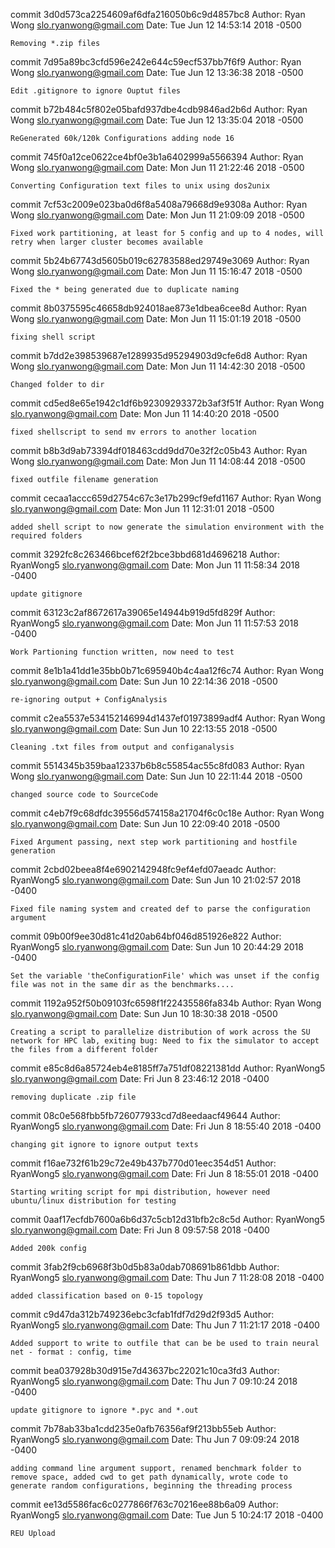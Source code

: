 commit 3d0d573ca2254609af6dfa216050b6c9d4857bc8
Author: Ryan Wong <slo.ryanwong@gmail.com>
Date:   Tue Jun 12 14:53:14 2018 -0500

    Removing *.zip files

commit 7d95a89bc3cfd596e242e644c59ecf537bb7f6f9
Author: Ryan Wong <slo.ryanwong@gmail.com>
Date:   Tue Jun 12 13:36:38 2018 -0500

    Edit .gitignore to ignore Ouptut files

commit b72b484c5f802e05bafd937dbe4cdb9846ad2b6d
Author: Ryan Wong <slo.ryanwong@gmail.com>
Date:   Tue Jun 12 13:35:04 2018 -0500

    ReGenerated 60k/120k Configurations adding node 16

commit 745f0a12ce0622ce4bf0e3b1a6402999a5566394
Author: Ryan Wong <slo.ryanwong@gmail.com>
Date:   Mon Jun 11 21:22:46 2018 -0500

    Converting Configuration text files to unix using dos2unix

commit 7cf53c2009e023ba0d6f8a5408a79668d9e9308a
Author: Ryan Wong <slo.ryanwong@gmail.com>
Date:   Mon Jun 11 21:09:09 2018 -0500

    Fixed work partitioning, at least for 5 config and up to 4 nodes, will retry when larger cluster becomes available

commit 5b24b67743d5605b019c62783588ed29749e3069
Author: Ryan Wong <slo.ryanwong@gmail.com>
Date:   Mon Jun 11 15:16:47 2018 -0500

    Fixed the * being generated due to duplicate naming

commit 8b0375595c46658db924018ae873e1dbea6cee8d
Author: Ryan Wong <slo.ryanwong@gmail.com>
Date:   Mon Jun 11 15:01:19 2018 -0500

    fixing shell script

commit b7dd2e398539687e1289935d95294903d9cfe6d8
Author: Ryan Wong <slo.ryanwong@gmail.com>
Date:   Mon Jun 11 14:42:30 2018 -0500

    Changed folder to dir

commit cd5ed8e65e1942c1df6b92309293372b3af3f51f
Author: Ryan Wong <slo.ryanwong@gmail.com>
Date:   Mon Jun 11 14:40:20 2018 -0500

    fixed shellscript to send mv errors to another location

commit b8b3d9ab73394df018463cdd9dd70e32f2c05b43
Author: Ryan Wong <slo.ryanwong@gmail.com>
Date:   Mon Jun 11 14:08:44 2018 -0500

    fixed outfile filename generation

commit cecaa1accc659d2754c67c3e17b299cf9efd1167
Author: Ryan Wong <slo.ryanwong@gmail.com>
Date:   Mon Jun 11 12:31:01 2018 -0500

    added shell script to now generate the simulation environment with the required folders

commit 3292fc8c263466bcef62f2bce3bbd681d4696218
Author: RyanWong5 <slo.ryanwong@gmail.com>
Date:   Mon Jun 11 11:58:34 2018 -0400

    update gitignore

commit 63123c2af8672617a39065e14944b919d5fd829f
Author: RyanWong5 <slo.ryanwong@gmail.com>
Date:   Mon Jun 11 11:57:53 2018 -0400

    Work Partioning function written, now need to test

commit 8e1b1a41dd1e35bb0b71c695940b4c4aa12f6c74
Author: Ryan Wong <slo.ryanwong@gmail.com>
Date:   Sun Jun 10 22:14:36 2018 -0500

    re-ignoring output + ConfigAnalysis

commit c2ea5537e534152146994d1437ef01973899adf4
Author: Ryan Wong <slo.ryanwong@gmail.com>
Date:   Sun Jun 10 22:13:55 2018 -0500

    Cleaning .txt files from output and configanalysis

commit 5514345b359baa12337b6b8c55854ac55c8fd083
Author: Ryan Wong <slo.ryanwong@gmail.com>
Date:   Sun Jun 10 22:11:44 2018 -0500

    changed source code to SourceCode

commit c4eb7f9c68dfdc39556d574158a21704f6c0c18e
Author: Ryan Wong <slo.ryanwong@gmail.com>
Date:   Sun Jun 10 22:09:40 2018 -0500

    Fixed Argument passing, next step work partitioning and hostfile generation

commit 2cbd02beea8f4e6902142948fc9ef4efd07aeadc
Author: RyanWong5 <slo.ryanwong@gmail.com>
Date:   Sun Jun 10 21:02:57 2018 -0400

    Fixed file naming system and created def to parse the configuration argument

commit 09b00f9ee30d81c41d20ab64bf046d851926e822
Author: RyanWong5 <slo.ryanwong@gmail.com>
Date:   Sun Jun 10 20:44:29 2018 -0400

    Set the variable 'theConfigurationFile' which was unset if the config file was not in the same dir as the benchmarks....

commit 1192a952f50b09103fc6598f1f22435586fa834b
Author: Ryan Wong <slo.ryanwong@gmail.com>
Date:   Sun Jun 10 18:30:38 2018 -0500

    Creating a script to parallelize distribution of work across the SU network for HPC lab, exiting bug: Need to fix the simulator to accept the files from a different folder

commit e85c8d6a85724eb4e8185ff7a751df08221381dd
Author: RyanWong5 <slo.ryanwong@gmail.com>
Date:   Fri Jun 8 23:46:12 2018 -0400

    removing duplicate .zip file

commit 08c0e568fbb5fb726077933cd7d8eedaacf49644
Author: RyanWong5 <slo.ryanwong@gmail.com>
Date:   Fri Jun 8 18:55:40 2018 -0400

    changing git ignore to ignore output texts

commit f16ae732f61b29c72e49b437b770d01eec354d51
Author: RyanWong5 <slo.ryanwong@gmail.com>
Date:   Fri Jun 8 18:55:01 2018 -0400

    Starting writing script for mpi distribution, however need ubuntu/linux distribution for testing

commit 0aaf17ecfdb7600a6b6d37c5cb12d31bfb2c8c5d
Author: RyanWong5 <slo.ryanwong@gmail.com>
Date:   Fri Jun 8 09:57:58 2018 -0400

    Added 200k config

commit 3fab2f9cb6968f3b0d5b83a0dab708691b861dbb
Author: RyanWong5 <slo.ryanwong@gmail.com>
Date:   Thu Jun 7 11:28:08 2018 -0400

    added classification based on 0-15 topology

commit c9d47da312b749236ebc3cfab1fdf7d29d2f93d5
Author: RyanWong5 <slo.ryanwong@gmail.com>
Date:   Thu Jun 7 11:21:17 2018 -0400

    Added support to write to outfile that can be be used to train neural net - format : config, time

commit bea037928b30d915e7d43637bc22021c10ca3fd3
Author: RyanWong5 <slo.ryanwong@gmail.com>
Date:   Thu Jun 7 09:10:24 2018 -0400

    update gitignore to ignore *.pyc and *.out

commit 7b78ab33ba1cdd235e0afb76356af9f213bb55eb
Author: RyanWong5 <slo.ryanwong@gmail.com>
Date:   Thu Jun 7 09:09:24 2018 -0400

    adding command line argument support, renamed benchmark folder to remove space, added cwd to get path dynamically, wrote code to generate random configurations, beginning the threading process

commit ee13d5586fac6c0277866f763c70216ee88b6a09
Author: RyanWong5 <slo.ryanwong@gmail.com>
Date:   Tue Jun 5 10:24:17 2018 -0400

    REU Upload
